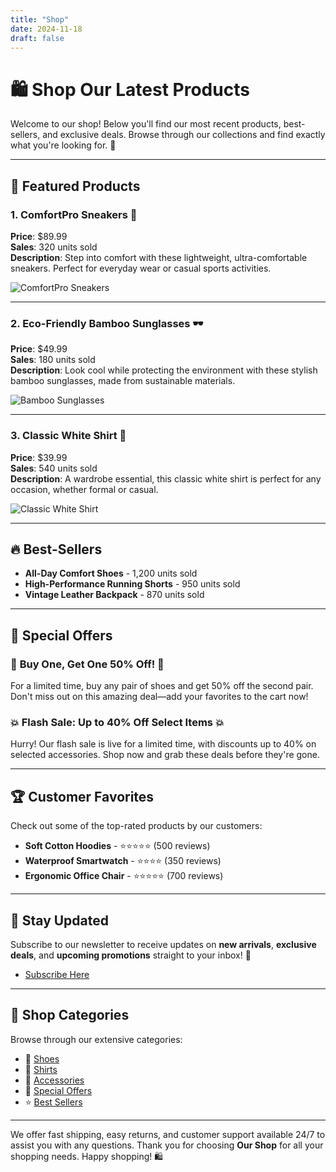 ```yaml
---
title: "Shop"
date: 2024-11-18
draft: false
---
```


# 🛍️ Shop Our Latest Products

Welcome to our shop! Below you'll find our most recent products, best-sellers, and exclusive deals. Browse through our collections and find exactly what you're looking for. 🎉

---

## 🌟 Featured Products

### 1. **ComfortPro Sneakers** 👟  
**Price**: $89.99  
**Sales**: 320 units sold  
**Description**: Step into comfort with these lightweight, ultra-comfortable sneakers. Perfect for everyday wear or casual sports activities.

![ComfortPro Sneakers](path/to/sneakers.jpg)

---

### 2. **Eco-Friendly Bamboo Sunglasses** 🕶️  
**Price**: $49.99  
**Sales**: 180 units sold  
**Description**: Look cool while protecting the environment with these stylish bamboo sunglasses, made from sustainable materials.

![Bamboo Sunglasses](path/to/sunglasses.jpg)

---

### 3. **Classic White Shirt** 👕
**Price**: $39.99  
**Sales**: 540 units sold  
**Description**: A wardrobe essential, this classic white shirt is perfect for any occasion, whether formal or casual.

![Classic White Shirt](path/to/shirt.jpg)

---

## 🔥 Best-Sellers

- **All-Day Comfort Shoes** - 1,200 units sold
- **High-Performance Running Shorts** - 950 units sold
- **Vintage Leather Backpack** - 870 units sold

---

## 🎁 Special Offers

### 🎉 **Buy One, Get One 50% Off!** 🎉  
For a limited time, buy any pair of shoes and get 50% off the second pair. Don't miss out on this amazing deal—add your favorites to the cart now!

### 💥 **Flash Sale: Up to 40% Off Select Items** 💥  
Hurry! Our flash sale is live for a limited time, with discounts up to 40% on selected accessories. Shop now and grab these deals before they're gone.

---

## 🏆 Customer Favorites

Check out some of the top-rated products by our customers:

- **Soft Cotton Hoodies** - ⭐⭐⭐⭐⭐ (500 reviews)
- **Waterproof Smartwatch** - ⭐⭐⭐⭐ (350 reviews)
- **Ergonomic Office Chair** - ⭐⭐⭐⭐⭐ (700 reviews)

---

## 💌 Stay Updated

Subscribe to our newsletter to receive updates on **new arrivals**, **exclusive deals**, and **upcoming promotions** straight to your inbox! 📧

- [Subscribe Here](#)

---

## 🛒 Shop Categories

Browse through our extensive categories:

- 👟 [Shoes](/shop/shoes/)
- 👕 [Shirts](/shop/shirts/)
- 👜 [Accessories](/shop/accessories/)
- 🎁 [Special Offers](/shop/special-offers/)
- ⭐ [Best Sellers](/shop/best-sellers/)

---

We offer fast shipping, easy returns, and customer support available 24/7 to assist you with any questions. Thank you for choosing **Our Shop** for all your shopping needs. Happy shopping! 🛍️
